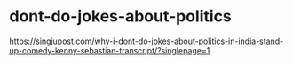 # dont-do-jokes-about-politics
https://singjupost.com/why-i-dont-do-jokes-about-politics-in-india-stand-up-comedy-kenny-sebastian-transcript/?singlepage=1
